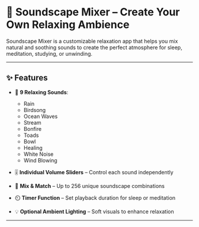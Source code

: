 # 🌿 Soundscape Mixer – Create Your Own Relaxing Ambience  

Soundscape Mixer is a customizable relaxation app that helps you mix natural and soothing sounds to create the perfect atmosphere for sleep, meditation, studying, or unwinding.  

---

## ✨ Features  
- 🎵 **9 Relaxing Sounds**:  
  - Rain  
  - Birdsong  
  - Ocean Waves  
  - Stream  
  - Bonfire  
  - Toads  
  - Bowl  
  - Healing  
  - White Noise  
  - Wind Blowing  

- 🎚️ **Individual Volume Sliders** – Control each sound independently  
- 🔀 **Mix & Match** – Up to 256 unique soundscape combinations  
- ⏲️ **Timer Function** – Set playback duration for sleep or meditation  
- 💡 **Optional Ambient Lighting** – Soft visuals to enhance relaxation  

---
